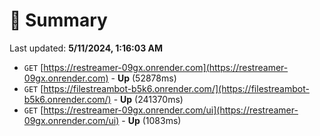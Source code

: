 # 📖 Summary
Last updated: **5/11/2024, 1:16:03 AM**

- `GET` [https://restreamer-09gx.onrender.com](https://restreamer-09gx.onrender.com) - **Up** (52878ms)
- `GET` [https://filestreambot-b5k6.onrender.com/](https://filestreambot-b5k6.onrender.com/) - **Up** (241370ms)
- `GET` [https://restreamer-09gx.onrender.com/ui](https://restreamer-09gx.onrender.com/ui) - **Up** (1083ms)
